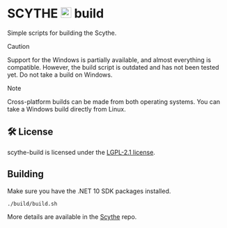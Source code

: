 # SCYTHE <img width="24" height="24" alt="icon" src="https://fkerimk.com/scythe/icon.png" /> build

Simple scripts for building the Scythe.

> [!CAUTION]  
> Support for the Windows is partially available, and almost everything is compatible.
However, the build script is outdated and has not been tested yet.
Do not take a build on Windows.

> [!NOTE]  
> Cross-platform builds can be made from both operating systems.
You can take a Windows build directly from Linux.

## 🛠 License

scythe-build is licensed under the [LGPL-2.1 license](./LICENSE).

## Building

Make sure you have the .NET 10 SDK packages installed.

```bash
./build/build.sh
```

More details are available in the [Scythe](https://github.com/fkerimk/scythe) repo.
